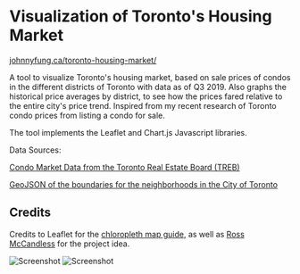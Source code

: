 # Visualization of Toronto's Housing Market

[johnnyfung.ca/toronto-housing-market/](https://johnnyfung.ca/toronto-housing-market/)


A tool to visualize Toronto's housing market, based on sale prices of condos in the different districts of Toronto with data as of Q3 2019. Also graphs the historical price averages by district, to see how the prices fared relative to the entire city's price trend. Inspired from my recent research of Toronto condo prices from listing a condo for sale. 

The tool implements the Leaflet and Chart.js Javascript libraries. 

Data Sources:

[Condo Market Data from the Toronto Real Estate Board (TREB)](http://www.trebhome.com/index.php/market-news/condo-market-report/condo-market-report-archive)

[GeoJSON of the boundaries for the neighborhoods in the City of Toronto](https://open.toronto.ca/dataset/neighbourhoods/)


## Credits
Credits to Leaflet for the [chloropleth map guide](https://leafletjs.com/examples/choropleth/), as well as 
[Ross McCandless](https://github.com/Ross-McCandless) for the project idea.

![Screenshot](media/housingmarket-preview1.png)
![Screenshot](media/housingmarket-preview2.png)